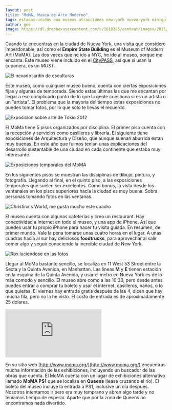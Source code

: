 ```yaml
---
layout: post
title: "MoMA, Museo de Arte Moderno"
tags: estados-unidos eua museos atracciones new-york nueva-york miniguia
author: geo
image: https://dl.dropboxusercontent.com/u/1610385/content/images/2015/04/DSC09516.JPG
---
```

Cuando te encuentras en la ciudad de [Nueva York](/tag/new-york), una visita que considero imperdonable, así como el **Empire State Building** es el Museum of Modern Art (MoMA). Las dos veces que he ido a NYC, he ido al museo, porque me encanta. Este museo viene incluido en el [CityPASS](/citypass), así que si usan la cuponera, es un *MUST*.

![El nevado jardín de esculturas](https://dl.dropboxusercontent.com/u/1610385/content/images/2015/04/2015-01-09-12-31-29.jpg)

Este museo, como cualquier museo bueno, cuenta con ciertas exposiciones fijas y algunas de temporada. Siendo estas últimas las que me encantan por llegar a ese complicado punto de lo que la gente cuestiona si es un artista o un "artista". El problema que la mayoría del tiempo estas exposiciones no puedes tomar fotos, por lo que solo te llevas el recuerdo.

![Exposición sobre arte de Tokio 2012](https://dl.dropboxusercontent.com/u/1610385/content/images/2015/04/DSC09516-1.JPG)

El MoMa tiene 5 pisos organizados por disciplina. El primer piso cuenta con la recepción y servicios como casilleros y librería. El siguiente tiene exposiciones de Arquitectura y Diseño, que aunque suenan aburrida estan muy buenas. En este año que fuimos tenían unas explicaciones del desarrollo sustentable de una ciudad en cada continente que estaba muy interesante.

![Exposiciones temporales del MoMA](https://dl.dropboxusercontent.com/u/1610385/content/images/2015/04/2012-12-27-10-07-48.jpg)

En los siguientes pisos se muestran las disciplinas de dibujo, pintura, y fotografía. Llegando al final, en el quinto piso, a las exposiciones temporales que suelen ser excelentes. Como bonus, la vista desde los ventanales en los pisos superiores hacía la ciudad es muy buena. Sobra personas tomando fotos en las ventanas.

![Christina's World, me gusta mucho este cuadro](https://dl.dropboxusercontent.com/u/1610385/content/images/2015/04/2015-01-09-11-30-52.jpg)

El museo cuenta con algunas cafeterías y creo un restaurant. Hay conectividad a Internet en todo el museo, y una app de iPhone. Así que puedes usar tu propio iPhone para hacer tu visita guiada. En resumen, de primer mundo. Vale la pena tomarse unas cuatro horas en el lugar. A unas cuadras hacía al sur hay deliciosos **foodtrucks**, para aprovechar al salir comer algo y seguir conociendo la increible ciudad de New York.

![Rox luciendose en las fotos](https://dl.dropboxusercontent.com/u/1610385/content/images/2015/04/2012-12-27-11-09-51.jpg)

Llegar al MoMa bastante sencillo, se localiza en 11 West 53 Street entre la Sexta y la Quinta Avenida, en Manhattan. Las líneas **M** y **E** tienen estación en la esquina de la Quinta Avenida, y usar el metro en Nueva York es de lo más comodo y sencillo. El museo abre como a las 10:30, pero desde antes puedes entrar a comprar tu boleto y usar el internet, casilleros, baños, o lo que quieras. El viernes hay entrada gratis después de las 4, dicen que hay mucha fila, pero no la he visto. El costo de entrada es de aproximadamente 25 dolares.

<div class="embed-responsive embed-responsive-16by9">
<iframe src="https://www.google.com/maps/embed?pb=!1m14!1m8!1m3!1d3022.0269037328458!2d-73.977622!3d40.761433000000004!3m2!1i1024!2i768!4f13.1!3m3!1m2!1s0x89c258f97bdb102b%3A0xea9f8fc0b3ffff55!2sThe+Museum+of+Modern+Art!5e0!3m2!1sen!2s!4v1428167661318" class="embed-responsive-item" frameborder="0" style="border:0"></iframe>
</div>

En su sitio web [http://www.moma.org/](http://www.moma.org/) encuentras mucha información de las exhibiciones, incluyendo un buscador de las obras que cuenta. El MoMA cuenta con un lugar de exhibiciones alternativo llamado **MoMA PS1** que se localiza en **Queens** (lease cruzando el río). El boleto del museo incluye la entrada a PS1, inclusive un día después. Nosotros intentamos ir pero era muy temprano y abren algo tarde y no teníamos tiempo de esperar. Aparte que por la zona de Queens no encontramos nada divertido.
